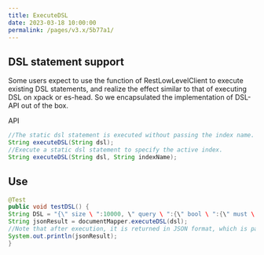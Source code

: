 ```yaml
---
title: ExecuteDSL
date: 2023-03-18 10:00:00
permalink: /pages/v3.x/5b77a1/
---
```

## DSL statement support
Some users expect to use the function of RestLowLevelClient to execute existing DSL statements, and realize the effect similar to that of executing DSL on xpack or es-head.
So we encapsulated the implementation of DSL-API out of the box.

API
```java
//The static dsl statement is executed without passing the index name. By default, it is the index corresponding to the current mapper.
String executeDSL(String dsl);
//Execute a static dsl statement to specify the active index.
String executeDSL(String dsl, String indexName);
```
## Use

```java
@Test
public void testDSL() {
String DSL = "{\" size \ ":10000, \" query \ ":{\" bool \ ":{\" must \ ":[{\" $ TERM \ ":{\" title. keyword \ ":{\" value. "adjust_pure_negative\":true,\"boost\":1.0}}\"track_total_hits\":2147483647}";
String jsonResult = documentMapper.executeDSL(dsl);
//Note that after execution, it is returned in JSON format, which is parsed by the user as required.
System.out.println(jsonResult);
}
```